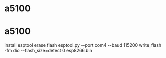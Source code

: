 # a5100
# a5100

install esptool
erase flash
esptool.py --port com4 --baud 115200 write_flash -fm dio --flash_size=detect 0 esp8266.bin
